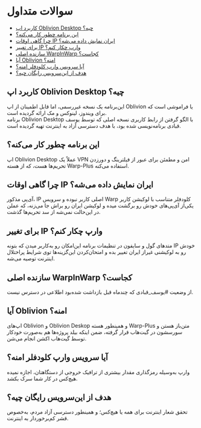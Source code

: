 # سوالات متداول

- [کاربرد اپ Oblivion Desktop چیه؟](#کاربرد-اپ-oblivion-desktop-چیه)
- [این برنامه چطور کار می‌کنه؟](#این-برنامه-چطور-کار-میکنه)
- [چرا گاهی اوقات IP ایران نمایش داده می‌شه؟](#چرا-گاهی-اوقات-ip-ایران-نمایش-داده-میشه)
- [برای تغییر IP وارپ چکار کنم؟](#برای-تغییر-ip-وارپ-چکار-کنم)
- [سازنده اصلی WarpInWarp کجاست؟](#سازنده-اصلی-warpinwarp-کجاست)
- [آیا Oblivion امنه؟](#آیا-oblivion-امنه)
- [آیا سرویس وارپ کلودفلر امنه؟](#آیا-سرویس-وارپ-کلودفلر-امنه)
- [هدف از این‌سرویس رایگان چیه؟](#هدف-از-این‌سرویس-رایگان-چیه)

## کاربرد اپ Oblivion Desktop چیه؟

این‌برنامه یک نسخه غیررسمی، اما قابل اطمینان از اپ Oblivion یا فراموشی است که برای ویندوز، لینوکس و مک ارائه گردیده
است.<br />برنامه Oblivion Desktop با الگو گرفتن از رابط کاربری نسخه اصلی که توسط یوسف قبادی برنامه‌نویسی شده بود، با هدف
دسترسی آزاد به اینترنت تهیه گردیده است.

## این برنامه چطور کار می‌کنه؟

اپ Oblivion Desktop عملاً یک VPN امن و مطمئن برای عبور از فیلترینگ و دورزدن تحریم‌ها هست، که از هسته Warp-Plus استفاده
می‌کنه.

## چرا گاهی اوقات IP ایران نمایش داده می‌شه؟

آی‌پی مذکور، IP اصلی کاربر نبوده و سرویس Warp کلودفلر متناسب با لوکیشن کاربر یکی‌از آی‌پی‌های خودش رو برگشت میده و
لوکیشن ایران رو براش جا می‌زنه، که عملن در این‌حالت نمی‌شه از سد تحریم‌ها گذشت.

## برای تغییر IP وارپ چکار کنم؟

متدهای گول و سایفون در تنظیمات برنامه این‌امکان رو به‌کاربر میدن که بتونه IP خودش رو به لوکیشنی غیراز ایران تغییر بده و
امتحان‌کردن این‌گزینه‌ها توی شرایط پراختلال اینترنت توصیه می‌شه.

## سازنده اصلی WarpInWarp کجاست؟

از وضعیت #یوسف_قبادی که چندماه قبل بازداشت شده‌بود اطلاعی در دسترس نیست.

## آیا Oblivion امنه؟

اپ‌های Oblivion و Oblivion Deskop و همینطور هسته Warp-Plus متن‌باز هستن و سورسشون در گیت‌هاب قرار گرفته، ضمن اینکه بیلد
پروژه‌ها هم به‌صورت خودکار توسط گیت‌هاب اکشن انجام می‌شن.

## آیا سرویس وارپ کلودفلر امنه؟

وارپ به‌وسیله رمزگذاری مقدار بیشتری از ترافیک خروجی از دستگاهتان، اجازه نمیده هیچ‌کس در کار شما سرک بکشد.

## هدف از این‌سرویس رایگان چیه؟

تحقق شعار اینترنت برای همه یا هیچ‌کس؛ و همینطور دسترسی آزاد مردم، به‌خصوص قشر کم‌برخوردار به اینترنت.
